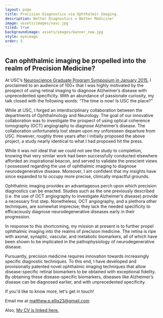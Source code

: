 ```yaml
---
layout: page
title: Precision Diagnostics via Ophthalmic Imaging.
description: Better Diagnostics = Better Medicine! 
image: assets/images/vasc.jpg
tiled: true
backgroundimage: assets/images/banner_new.jpg
style: eyeimage
order: 5
---
```


<h2>Can ophthalmic imaging be propelled into the realm of Precision Medicine?</h2>

At USC’s [Neuroscience Graduate Program Symposium in January 2015](https://dailytrojan.com/2015/01/29/neuroscience-graduate-program-held-symposium/), I proclaimed to an audience of 100+ that I was highly motivated by the prospect of using retinal imaging to diagnose Alzheimer’s disease with unprecedented specificity. With an abundance of passionate curiosity, my talk closed with the following words: “The time is now! Is USC the place?” 

While at USC, I forged an interdisciplinary collaboration between the departments of Ophthalmology and Neurology. The goal of our innovative collaboration was to investigate the prospect of using optical coherence tomography (OCT) angiography to diagnose Alzheimer’s disease. The collaboration unfortunately lost steam upon my unforeseen departure from USC. However, roughly three years after I initially proposed the above project, a study nearly identical to what I had proposed hit the press. 

While it was not ideal that we could not see the study to completion, knowing that very similar work had been successfully conducted elsewhere afforded an inspirational beacon, and served to validate the prescient views I possessed regarding the use of ophthalmic imaging to diagnose neurodegenerative disease. Moreover, I am confident that my insights have since expanded to to occupy more precise, clinically impactful grounds.  

Ophthalmic imaging provides an advantageous perch upon which precision diagnostics can be enacted. Studies such as the one previously described (i.e. the use of OCT angiography to investigate Alzheimer’s disease) provide a necessary first step. Nonetheless, OCT angiography, and a plethora other techniques, are somewhat imprecise; they lack the needed specificity to efficaciously diagnose neurodegenerative diseases early in their progression. 

In response to this shortcoming, my mission at present is to further propel ophthalmic imaging into the realms of precision medicine. The retina is ripe with axonal, synaptic,  vascular, and metabolic biomarkers, all of which have been shown to be implicated in the pathophysiology of neurodegenerative disease. 

Pursuantly, precision medicine requires innovation towards increasingly specific diagnostic techniques. To this end, I have developed and provisionally patented novel ophthalmic imaging techniques that allow disease-specific retinal biomarkers to be obtained with exceptional fidelity. By obtaining these disease-specific biomarkers, diseases like Alzheimer’s disease can be diagnosed earlier, and with unprecedented specificity. 

If you'd like to know more, let's get in touch!

Email me at [matthew.p.ellis23@gmail.com](mailto:matthew.p.ellis23@gmail.com)

Also, [My CV is linked here.](https://docs.google.com/document/d/1KqjHV-hZXI_aqlWAjU4s1TceD7v5C8q_s4P6L98AZZw/edit?usp=sharing)





